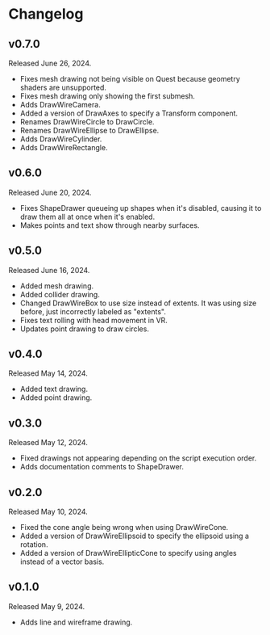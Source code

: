 # Changelog

## v0.7.0

Released June 26, 2024.

- Fixes mesh drawing not being visible on Quest because geometry shaders are unsupported.
- Fixes mesh drawing only showing the first submesh.
- Adds DrawWireCamera.
- Added a version of DrawAxes to specify a Transform component.
- Renames DrawWireCircle to DrawCircle.
- Renames DrawWireEllipse to DrawEllipse.
- Adds DrawWireCylinder.
- Adds DrawWireRectangle.

## v0.6.0

Released June 20, 2024.

- Fixes ShapeDrawer queueing up shapes when it's disabled, causing it to draw them all at once when it's enabled.
- Makes points and text show through nearby surfaces.

## v0.5.0

Released June 16, 2024.

- Added mesh drawing.
- Added collider drawing.
- Changed DrawWireBox to use size instead of extents. It was using size before, just incorrectly labeled as "extents".
- Fixes text rolling with head movement in VR.
- Updates point drawing to draw circles.

## v0.4.0

Released May 14, 2024.

- Added text drawing.
- Added point drawing.

## v0.3.0

Released May 12, 2024.

- Fixed drawings not appearing depending on the script execution order.
- Adds documentation comments to ShapeDrawer.

## v0.2.0

Released May 10, 2024.

- Fixed the cone angle being wrong when using DrawWireCone.
- Added a version of DrawWireEllipsoid to specify the ellipsoid using a rotation.
- Added a version of DrawWireEllipticCone to specify using angles instead of a vector basis.

## v0.1.0

Released May 9, 2024.

- Adds line and wireframe drawing.
